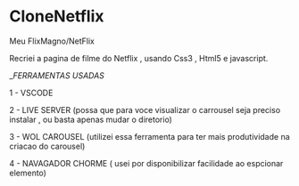 # CloneNetflix
Meu FlixMagno/NetFlix

Recriei a pagina de filme do Netflix , usando Css3 , Html5 e javascript.

__FERRAMENTAS USADAS_

1 - VSCODE

2 - LIVE SERVER (possa que para voce visualizar o carrousel seja preciso instalar , ou basta apenas mudar o diretorio)

3 - WOL CAROUSEL (utilizei essa ferramenta para ter mais produtividade na criacao do carousel)

4 - NAVAGADOR CHORME ( usei por disponibilizar facilidade ao espcionar elemento)
